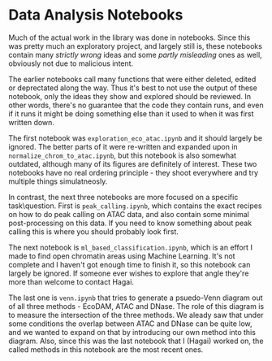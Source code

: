 # Data Analysis Notebooks

Much of the actual work in the library was done in notebooks. Since this was pretty much an exploratory project, and largely still is, these notebooks contain many _strictly wrong_ ideas and some _partly misleading_ ones as well, obviously not due to malicious intent.

The earlier notebooks call many functions that were either deleted, edited or deprectated along the way. Thus it's best to not use the output of these notebook, only the ideas they show and explored should be reviewed. In other words, there's no guarantee that the code they contain runs, and even if it runs it might be doing something else than it used to when it was first written down.

The first notebook was `exploration_eco_atac.ipynb` and it should largely be ignored. The better parts of it were re-written and expanded upon in `normalize_chrom_to_atac.ipynb`, but this notebook is also somewhat outdated, although many of its figures are definitely of interest. These two notebooks have no real ordering principle - they shoot everywhere and try multiple things simulatneosly.

In contrast, the next three notebooks are more focused on a specific task\question. First is `peak_calling.ipynb`, which contains the exact recipes on how to do peak calling on ATAC data, and also contain some minimal post-processing on this data. If you need to know something about peak calling this is where you should probably look first.

The next notebook is `ml_based_classification.ipynb`, which is an effort I made to find open chromatin areas using Machine Learning. It's not complete and I haven't got enough time to finish it, so this notebook can largely be ignored. If someone ever wishes to explore that angle they're more than welcome to contact Hagai.

The last one is `venn.ipynb` that tries to generate a psuedo-Venn diagram out of all three methods - EcoDAM, ATAC and DNase. The role of this diagram is to measure the intersection of the three methods. We aleady saw that under some conditions the overlap between ATAC and DNase can be quite low, and we wanted to expand on that by introducing our own method into this diagram. Also, since this was the last notebook that I (Hagai) worked on, the called methods in this notebook are the most recent ones.

